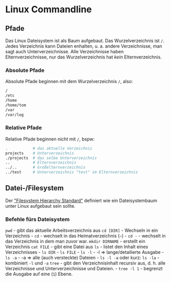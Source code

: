 # Linux Commandline

## Pfade
Das Linux Dateisystem ist als Baum aufgebaut. Das Wurzelverzeichnis ist `/`. Jedes Verzeichnis kann Dateien enhalten, u. a. andere Verzeichnisse, man sagt auch Unterverzeichnisse. Alle Verzeichnisse haben Elternverzeichnisse, nur das Wurzelverzeichnis hat *kein* Elternverzeichnis.

### Absolute Pfade
Absolute Pfade beginnen mit dem Wurzelverzeichnis `/`, also:
```bash
/
/etc
/home
/home/tom
/var
/var/log
```

### Relative Pfade
Relative Pfade beginnen nicht mit `/`, bspw:
```bash
.           # das aktuelle Verzeichnis
projects    # Unterverzeichnis
./projects  # das selbe Unterverzeichnis
..          # Elternverzeichnis
../..       # Großelternverzeichnis
../test     # Unterverzeichnis "test" im Elternverzeichnis
```

## Datei-/Filesystem

Der ["Filesystem Hierarchy Standard"](https://de.wikipedia.org/wiki/Filesystem_Hierarchy_Standard) definiert wie ein Dateisystembaum unter Linux aufgebaut sein sollte.

### Befehle fürs Dateisystem

`pwd` - gibt das aktuelle Arbeitsverzeichnis aus
`cd [DIR]` - Wechseln in ein Verzeichnis
    - `cd` - wechselt in das Heimatverzeichnis (`~`)
    - `cd -` - wechselt in das Verzeichnis in dem man zuvor war.
`mkdir DIRNAME` - erstellt ein Verzeichnis
`cat FILE` - gibt eine Datei aus
`ls` - listet den Inhalt eines Verzeichnisses
    - `ls DIR`
    - `ls FILE`
    - `ls -l` - -l => lange/detailierte Ausgabe
    - `ls -a` - -a => alle (auch versteckte) Dateien
    - `ls -l -a` oder kurz: `ls -la` - kombiniert `-l` und `-a`
`tree` - gibt den Verzeichnisinhalt recursiv aus, d. h. alle Verzeichnisse und Unterverzeichnisse und Dateien.
    - `tree -l 1` - begrenzt die Ausgabe auf eine (`1`) Ebene.
